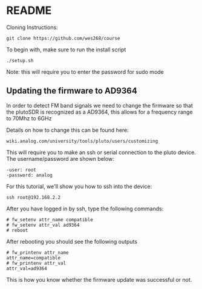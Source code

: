 # README

Cloning Instructions:

    git clone https://github.com/wes268/course

To begin with, make sure to run the install script

    ./setup.sh

Note: this will require you to enter the password for sudo mode

## Updating the firmware to AD9364

In order to detect FM band signals we need to change the firmware so that the plutoSDR is recognized as a AD9364, this allows for a frequency range to 70Mhz to 6GHz

Details on how to change this can be found here:

    wiki.analog.com/university/tools/pluto/users/customizing

This will require you to make an ssh or serial connection to the pluto device. The username/password are shown below:

    -user: root
    -password: analog

For this tutorial, we'll show you how to ssh into the device:

    ssh root@192.168.2.2

After you have logged in by ssh, type the following commands:

    # fw_setenv attr_name compatible
    # fw_setenv attr_val ad9364
    # reboot

After rebooting you should see the following outputs

    # fw_printenv attr_name
    attr_name=compatible
    # fw_printenv attr_val
    attr_val=ad9364

This is how you know whether the firmware update was successful or not.


